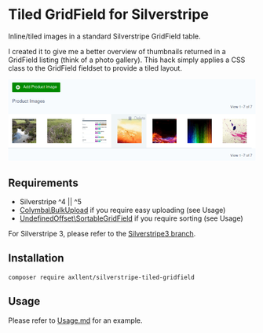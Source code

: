 # Tiled GridField for Silverstripe

Inline/tiled images in a standard Silverstripe GridField table.

I created it to give me a better overview of thumbnails returned in a GridField listing
(think of a photo gallery). This hack simply applies a CSS class to the GridField fieldset
to provide a tiled layout.

![Screenshot](docs/en/screenshots/sample.png)


## Requirements

- Silverstripe ^4 || ^5
- [Colymba\BulkUpload](https://github.com/colymba/GridFieldBulkEditingTools) if you require easy uploading (see Usage)
- [UndefinedOffset\SortableGridField](https://github.com/UndefinedOffset/SortableGridField) if you require sorting (see Usage)

For Silverstripe 3, please refer to the [Silverstripe3 branch](https://github.com/axllent/silverstripe-tiled-gridfield/tree/silverstripe3).


## Installation
```
composer require axllent/silverstripe-tiled-gridfield
```

## Usage
Please refer to [Usage.md](docs/en/Usage.md) for an example.
